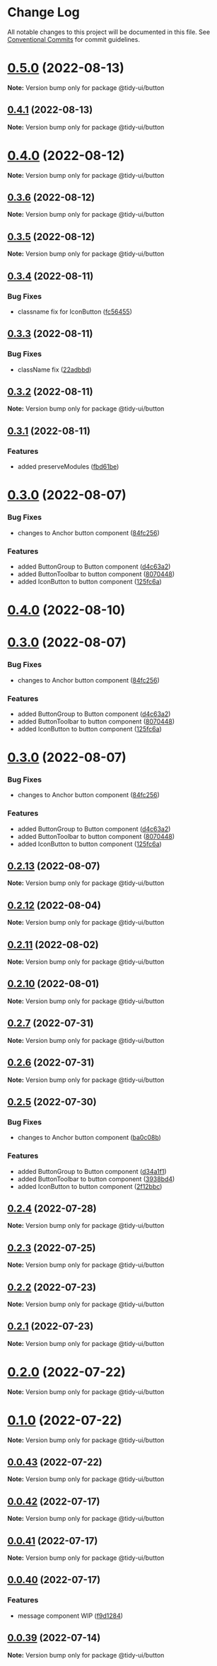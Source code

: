 # Change Log

All notable changes to this project will be documented in this file.
See [Conventional Commits](https://conventionalcommits.org) for commit guidelines.

# [0.5.0](https://github.com/badatt/tidy-ui/compare/v0.4.1...v0.5.0) (2022-08-13)

**Note:** Version bump only for package @tidy-ui/button





## [0.4.1](https://github.com/badatt/tidy-ui/compare/v0.4.0...v0.4.1) (2022-08-13)

**Note:** Version bump only for package @tidy-ui/button





# [0.4.0](https://github.com/badatt/tidy-ui/compare/v0.3.6...v0.4.0) (2022-08-12)

**Note:** Version bump only for package @tidy-ui/button





## [0.3.6](https://github.com/badatt/tidy-ui/compare/v0.3.5...v0.3.6) (2022-08-12)

**Note:** Version bump only for package @tidy-ui/button





## [0.3.5](https://github.com/badatt/tidy-ui/compare/v0.3.4...v0.3.5) (2022-08-12)

**Note:** Version bump only for package @tidy-ui/button





## [0.3.4](https://github.com/badatt/tidy-ui/compare/v0.3.3...v0.3.4) (2022-08-11)


### Bug Fixes

* classname fix for IconButton ([fc56455](https://github.com/badatt/tidy-ui/commit/fc56455b137a67cac8827d27a37582cf62eab2ae))





## [0.3.3](https://github.com/badatt/tidy-ui/compare/v0.3.2...v0.3.3) (2022-08-11)


### Bug Fixes

* className fix ([22adbbd](https://github.com/badatt/tidy-ui/commit/22adbbd168f36d2dd51d352f3c4805a5af347108))





## [0.3.2](https://github.com/badatt/tidy-ui/compare/v0.3.1...v0.3.2) (2022-08-11)

**Note:** Version bump only for package @tidy-ui/button





## [0.3.1](https://github.com/badatt/tidy-ui/compare/v0.2.14...v0.3.1) (2022-08-11)


### Features

* added preserveModules ([fbd61be](https://github.com/badatt/tidy-ui/commit/fbd61bebc37764c6b3b484cec3d5f5828c365ff7))



# [0.3.0](https://github.com/badatt/tidy-ui/compare/v0.2.13...v0.3.0) (2022-08-07)


### Bug Fixes

* changes to Anchor button component ([84fc256](https://github.com/badatt/tidy-ui/commit/84fc256ecebea70665e02bb6088a519ed27d0375))


### Features

* added ButtonGroup to Button component ([d4c63a2](https://github.com/badatt/tidy-ui/commit/d4c63a2d1b47f802a035da602d2213b2b5c8dc34))
* added ButtonToolbar to button component ([8070448](https://github.com/badatt/tidy-ui/commit/8070448efe3c79710b04a48243c39588465bec3d))
* added IconButton to button component ([125fc6a](https://github.com/badatt/tidy-ui/commit/125fc6a7dcbd2de756cc026944392520d50d9b38))





# [0.4.0](https://github.com/badatt/tidy-ui/compare/v0.2.14...v0.4.0) (2022-08-10)



# [0.3.0](https://github.com/badatt/tidy-ui/compare/v0.2.13...v0.3.0) (2022-08-07)


### Bug Fixes

* changes to Anchor button component ([84fc256](https://github.com/badatt/tidy-ui/commit/84fc256ecebea70665e02bb6088a519ed27d0375))


### Features

* added ButtonGroup to Button component ([d4c63a2](https://github.com/badatt/tidy-ui/commit/d4c63a2d1b47f802a035da602d2213b2b5c8dc34))
* added ButtonToolbar to button component ([8070448](https://github.com/badatt/tidy-ui/commit/8070448efe3c79710b04a48243c39588465bec3d))
* added IconButton to button component ([125fc6a](https://github.com/badatt/tidy-ui/commit/125fc6a7dcbd2de756cc026944392520d50d9b38))





# [0.3.0](https://github.com/badatt/tidy-ui/compare/v0.2.0...v0.3.0) (2022-08-07)


### Bug Fixes

* changes to Anchor button component ([84fc256](https://github.com/badatt/tidy-ui/commit/84fc256ecebea70665e02bb6088a519ed27d0375))


### Features

* added ButtonGroup to Button component ([d4c63a2](https://github.com/badatt/tidy-ui/commit/d4c63a2d1b47f802a035da602d2213b2b5c8dc34))
* added ButtonToolbar to button component ([8070448](https://github.com/badatt/tidy-ui/commit/8070448efe3c79710b04a48243c39588465bec3d))
* added IconButton to button component ([125fc6a](https://github.com/badatt/tidy-ui/commit/125fc6a7dcbd2de756cc026944392520d50d9b38))





## [0.2.13](https://github.com/badatt/tidy-ui/compare/v0.2.12...v0.2.13) (2022-08-07)

**Note:** Version bump only for package @tidy-ui/button





## [0.2.12](https://github.com/badatt/tidy-ui/compare/v0.2.11...v0.2.12) (2022-08-04)

**Note:** Version bump only for package @tidy-ui/button





## [0.2.11](https://github.com/badatt/tidy-ui/compare/v0.2.10...v0.2.11) (2022-08-02)

**Note:** Version bump only for package @tidy-ui/button





## [0.2.10](https://github.com/badatt/tidy-ui/compare/v0.2.9...v0.2.10) (2022-08-01)

**Note:** Version bump only for package @tidy-ui/button





## [0.2.7](https://github.com/badatt/tidy-ui/compare/v0.2.6...v0.2.7) (2022-07-31)

**Note:** Version bump only for package @tidy-ui/button





## [0.2.6](https://github.com/badatt/tidy-ui/compare/v0.2.5...v0.2.6) (2022-07-31)

**Note:** Version bump only for package @tidy-ui/button





## [0.2.5](https://github.com/badatt/tidy-ui/compare/v0.2.4...v0.2.5) (2022-07-30)


### Bug Fixes

* changes to Anchor button component ([ba0c08b](https://github.com/badatt/tidy-ui/commit/ba0c08b0f18e950c6a40c0ce85c23f5b8b6657a6))


### Features

* added ButtonGroup to Button component ([d34a1f1](https://github.com/badatt/tidy-ui/commit/d34a1f1655a037121193d32c87626f5f520bea62))
* added ButtonToolbar to button component ([3938bd4](https://github.com/badatt/tidy-ui/commit/3938bd4a7f86e93adc91c4f8b0d6c410f40eeb1b))
* added IconButton to button component ([2f12bbc](https://github.com/badatt/tidy-ui/commit/2f12bbc5c3e18236747f68daa1825bae2333c158))





## [0.2.4](https://github.com/badatt/tidy-ui/compare/v0.2.3...v0.2.4) (2022-07-28)

**Note:** Version bump only for package @tidy-ui/button





## [0.2.3](https://github.com/badatt/tidy-ui/compare/v0.2.2...v0.2.3) (2022-07-25)

**Note:** Version bump only for package @tidy-ui/button





## [0.2.2](https://github.com/badatt/tidy-ui/compare/v0.2.1...v0.2.2) (2022-07-23)

**Note:** Version bump only for package @tidy-ui/button





## [0.2.1](https://github.com/badatt/tidy-ui/compare/v0.2.0...v0.2.1) (2022-07-23)

**Note:** Version bump only for package @tidy-ui/button





# [0.2.0](https://github.com/badatt/tidy-ui/compare/v0.1.0...v0.2.0) (2022-07-22)

**Note:** Version bump only for package @tidy-ui/button





# [0.1.0](https://github.com/badatt/tidy-ui/compare/v0.0.43...v0.1.0) (2022-07-22)

**Note:** Version bump only for package @tidy-ui/button





## [0.0.43](https://github.com/badatt/tidy-ui/compare/v0.0.42...v0.0.43) (2022-07-22)

**Note:** Version bump only for package @tidy-ui/button





## [0.0.42](https://github.com/badatt/tidy-ui/compare/v0.0.41...v0.0.42) (2022-07-17)

**Note:** Version bump only for package @tidy-ui/button





## [0.0.41](https://github.com/badatt/tidy-ui/compare/v0.0.40...v0.0.41) (2022-07-17)

**Note:** Version bump only for package @tidy-ui/button





## [0.0.40](https://github.com/badatt/tidy-ui/compare/v0.0.39...v0.0.40) (2022-07-17)


### Features

* message component WIP ([f9d1284](https://github.com/badatt/tidy-ui/commit/f9d1284c0c9a0ee5b10ce47cd49cf4e9cae7431b))





## [0.0.39](https://github.com/badatt/tidy-ui/compare/v0.0.38...v0.0.39) (2022-07-14)

**Note:** Version bump only for package @tidy-ui/button
